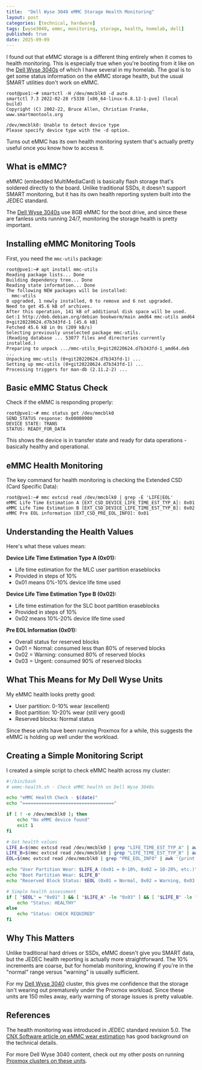 ```yaml
---
title:  "Dell Wyse 3040 eMMC Storage Health Monitoring"
layout: post
categories: [technical, hardware]
tags: [wyse3040, emmc, monitoring, storage, health, homelab, dell]
published: true
date: 2025-09-09
---
```


I found out that eMMC storage is a different thing entirely when it comes to health monitoring. This is especially true when you're booting from it like on the [Dell Wyse 3040s](/tags/wyse3040/) of which I have several in my homelab. The goal is to get some status information on the eMMC storage health, but the usual SMART utilities don't work on eMMC.

``` console
root@pve1:~# smartctl -H /dev/mmcblk0 -d auto
smartctl 7.3 2022-02-28 r5338 [x86_64-linux-6.8.12-1-pve] (local build)
Copyright (C) 2002-22, Bruce Allen, Christian Franke, www.smartmontools.org

/dev/mmcblk0: Unable to detect device type
Please specify device type with the -d option.
```

Turns out eMMC has its own health monitoring system that's actually pretty useful once you know how to access it.

<!-- excerpt-end -->

## What is eMMC?

eMMC (embedded MultiMediaCard) is basically flash storage that's soldered directly to the board. Unlike traditional SSDs, it doesn't support SMART monitoring, but it has its own health reporting system built into the JEDEC standard.

The [Dell Wyse 3040s](/tags/wyse3040/) use 8GB eMMC for the boot drive, and since these are fanless units running 24/7, monitoring the storage health is pretty important.

## Installing eMMC Monitoring Tools

First, you need the `mmc-utils` package:

``` console
root@pve1:~# apt install mmc-utils
Reading package lists... Done
Building dependency tree... Done
Reading state information... Done
The following NEW packages will be installed:
  mmc-utils
0 upgraded, 1 newly installed, 0 to remove and 6 not upgraded.
Need to get 45.6 kB of archives.
After this operation, 141 kB of additional disk space will be used.
Get:1 http://deb.debian.org/debian bookworm/main amd64 mmc-utils amd64 0+git20220624.d7b343fd-1 [45.6 kB]
Fetched 45.6 kB in 0s (209 kB/s)
Selecting previously unselected package mmc-utils.
(Reading database ... 53077 files and directories currently installed.)
Preparing to unpack .../mmc-utils_0+git20220624.d7b343fd-1_amd64.deb ...
Unpacking mmc-utils (0+git20220624.d7b343fd-1) ...
Setting up mmc-utils (0+git20220624.d7b343fd-1) ...
Processing triggers for man-db (2.11.2-2) ...
```

## Basic eMMC Status Check

Check if the eMMC is responding properly:

``` console
root@pve1:~# mmc status get /dev/mmcblk0
SEND_STATUS response: 0x00000900
DEVICE STATE: TRANS
STATUS: READY_FOR_DATA
```

This shows the device is in transfer state and ready for data operations - basically healthy and operational.

## eMMC Health Monitoring

The key command for health monitoring is checking the Extended CSD (Card Specific Data):

``` console
root@pve1:~# mmc extcsd read /dev/mmcblk0 | grep -E 'LIFE|EOL'
eMMC Life Time Estimation A [EXT_CSD_DEVICE_LIFE_TIME_EST_TYP_A]: 0x01
eMMC Life Time Estimation B [EXT_CSD_DEVICE_LIFE_TIME_EST_TYP_B]: 0x02
eMMC Pre EOL information [EXT_CSD_PRE_EOL_INFO]: 0x01
```

## Understanding the Health Values

Here's what these values mean:

**Device Life Time Estimation Type A (0x01):**
- Life time estimation for the MLC user partition eraseblocks
- Provided in steps of 10%
- 0x01 means 0%-10% device life time used

**Device Life Time Estimation Type B (0x02):**
- Life time estimation for the SLC boot partition eraseblocks  
- Provided in steps of 10%
- 0x02 means 10%-20% device life time used

**Pre EOL Information (0x01):**
- Overall status for reserved blocks
- 0x01 = Normal: consumed less than 80% of reserved blocks
- 0x02 = Warning: consumed 80% of reserved blocks  
- 0x03 = Urgent: consumed 90% of reserved blocks

## What This Means for My Dell Wyse Units

My eMMC health looks pretty good:
- User partition: 0-10% wear (excellent)
- Boot partition: 10-20% wear (still very good)
- Reserved blocks: Normal status

Since these units have been running Proxmox for a while, this suggests the eMMC is holding up well under the workload.

## Creating a Simple Monitoring Script

I created a simple script to check eMMC health across my cluster:

``` bash
#!/bin/bash
# emmc-health.sh - Check eMMC health on Dell Wyse 3040s

echo "eMMC Health Check - $(date)"
echo "=================================="

if [ ! -e /dev/mmcblk0 ]; then
    echo "No eMMC device found"
    exit 1
fi

# Get health values
LIFE_A=$(mmc extcsd read /dev/mmcblk0 | grep "LIFE_TIME_EST_TYP_A" | awk '{print $NF}')
LIFE_B=$(mmc extcsd read /dev/mmcblk0 | grep "LIFE_TIME_EST_TYP_B" | awk '{print $NF}')
EOL=$(mmc extcsd read /dev/mmcblk0 | grep "PRE_EOL_INFO" | awk '{print $NF}')

echo "User Partition Wear: $LIFE_A (0x01 = 0-10%, 0x02 = 10-20%, etc.)"
echo "Boot Partition Wear: $LIFE_B"
echo "Reserved Block Status: $EOL (0x01 = Normal, 0x02 = Warning, 0x03 = Urgent)"

# Simple health assessment
if [ "$EOL" = "0x01" ] && [ "$LIFE_A" -le "0x03" ] && [ "$LIFE_B" -le "0x03" ]; then
    echo "Status: HEALTHY"
else
    echo "Status: CHECK REQUIRED"
fi
```

## Why This Matters

Unlike traditional hard drives or SSDs, eMMC doesn't give you SMART data, but the JEDEC health reporting is actually more straightforward. The 10% increments are coarse, but for homelab monitoring, knowing if you're in the "normal" range versus "warning" is usually sufficient.

For my [Dell Wyse 3040](/tags/wyse3040/) cluster, this gives me confidence that the storage isn't wearing out prematurely under the Proxmox workload. Since these units are 150 miles away, early warning of storage issues is pretty valuable.

## References

The health monitoring was introduced in JEDEC standard revision 5.0. The [CNX Software article on eMMC wear estimation](https://www.cnx-software.com/2019/08/16/wear-estimation-emmc-flash-memory/) has good background on the technical details.

For more Dell Wyse 3040 content, check out my other posts on running [Proxmox clusters on these units](/proxmox-8-dell-wyse-3040/).
